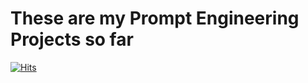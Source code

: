 # These are my Prompt Engineering Projects so far

[![Hits](https://hits.seeyoufarm.com/api/count/incr/badge.svg?url=https%3A%2F%2Fgithub.com%2Fstokishev%2Fpromptengineering&count_bg=%2379C83D&title_bg=%23434242&icon=myspace.svg&icon_color=%23E7E7E7&title=Repository+Visitor+Counter&edge_flat=false)](https://hits.seeyoufarm.com)
